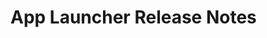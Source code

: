 <!-- Release notes authoring guidelines: http://keepachangelog.com/ -->

# App Launcher Release Notes

<!-- ## [Unreleased] -->

<!-- ## [VERSION] -->
